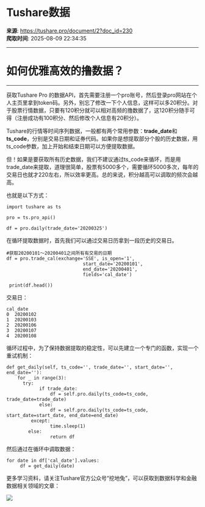 # Tushare数据

**来源**: https://tushare.pro/document/2?doc_id=230  
**爬取时间**: 2025-08-09 22:34:35

---

# 如何优雅高效的撸数据？

---

获取Tushare Pro 的数据API，首先需要注册一个pro账号，然后登录pro网站在个人主页里拿到token码。另外，别忘了修改一下个人信息，这样可以多20积分。对于股票行情数据，只要有120积分就可以相对高频的撸数据了，这120积分随手可得（注册成功有100积分、然后修改个人信息有20积分）。

Tushare的行情等时间序列数据，一般都有两个常用参数：**trade\_date**和**ts\_code**，分别是交易日期和证券代码。如果你是想提取部分个股的历史数据，用ts\_code参数，加上开始和结束日期可以方便提取数据。

但！如果是要获取所有历史数据，我们不建议通过ts\_code来循环，而是用trade\_date来提取，道理很简单，股票有5000多个，需要循环5000多次，每年的交易日也就才220左右，所以效率更高。总的来说，积分越高可以调取的频次会越高。

也就是以下方式：

```
import tushare as ts

pro = ts.pro_api()

df = pro.daily(trade_date='20200325')
```

在循环提取数据时，首先我们可以通过交易日历拿到一段历史的交易日。

```
#获取20200101～20200401之间所有有交易的日期
df = pro.trade_cal(exchange='SSE', is_open='1',
                            start_date='20200101',
                            end_date='20200401',
                            fields='cal_date')

 print(df.head())
```

交易日：

```
cal_date
0  20200102
1  20200103
2  20200106
3  20200107
4  20200108
```

循环过程中，为了保持数据提取的稳定性，可以先建立一个专门的函数，实现一个重试机制：

```
def get_daily(self, ts_code='', trade_date='', start_date='', end_date=''):
    for _ in range(3):
      try:
            if trade_date:
                df = self.pro.daily(ts_code=ts_code, trade_date=trade_date)
            else:
                df = self.pro.daily(ts_code=ts_code, start_date=start_date, end_date=end_date)
         except:
                time.sleep(1)
        else:
                return df
```

然后通过在循环中调取数据：

```
for date in df['cal_date'].values:
     df = get_daily(date)
```

更多学习资料，请关注Tushare官方公众号“挖地兔”，可以获取到数据科学和金融数据相关领域的文章：

![](https://tushare.pro/files/_images/ts.jpg)

